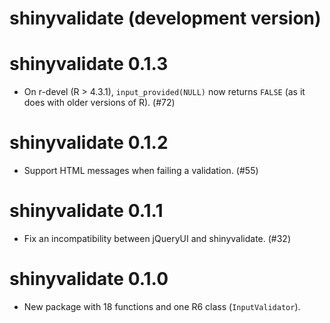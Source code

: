 # shinyvalidate (development version)

# shinyvalidate 0.1.3

* On r-devel (R > 4.3.1), `input_provided(NULL)` now returns `FALSE` (as it does with older versions of R). (#72)

# shinyvalidate 0.1.2

* Support HTML messages when failing a validation. (#55)

# shinyvalidate 0.1.1

* Fix an incompatibility between jQueryUI and shinyvalidate. (#32)

# shinyvalidate 0.1.0

* New package with 18 functions and one R6 class (`InputValidator`).
